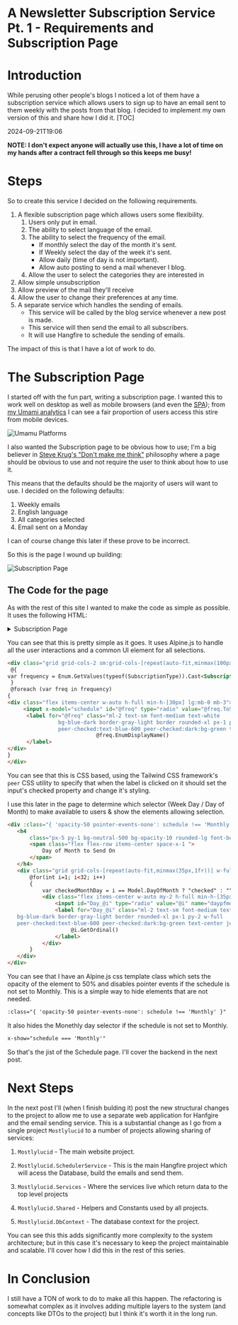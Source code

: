﻿# A Newsletter Subscription Service Pt. 1 - Requirements and Subscription Page

# Introduction
While perusing other people's blogs I noticed a lot of them have a subscription service which allows users to sign up to have an email sent to them weekly with the posts from that blog. 
I decided to implement my own version of this and share how I did it.
[TOC]
<!--category-- ASP.NET, Alpine.js, Email Newsletter -->
<datetime class="hidden">2024-09-21T19:06</datetime>

**NOTE: I don't expect anyone will actually use this, I have a lot of time on my hands after a contract fell through so this keeps me busy!**

# Steps
So to create this service I decided on the following requirements.

1. A flexible subscription page which allows users some flexibility. 
   1. Users only put in email.
   2. The ability to select language of the email.
   3. The ability to select the frequency of the email.
      - If monthly select the day of the month it's sent.
      - If Weekly select the day of the week it's sent.
      - Allow daily (time of day is not important).
      - Allow auto posting to send a mail whenever I blog.
   4. Allow the user to select the categories they are interested in 
5. Allow simple unsubscription
6. Allow preview of the mail they'll receive
7. Allow the user to change their preferences at any time.
2. A separate service which handles the sending of emails.
    - This service will be called by the blog service whenever a new post is made.
    - This service will then send the email to all subscribers.
    - It will use Hangfire to schedule the sending of emails.

The impact of this is that I have a lot of work to do. 

# The Subscription Page
I started off with the fun part, writing a subscription page. I wanted this to work well on desktop as well as mobile browsers (and even the [SPA](/blog/aspnetcorepwa)); from [my Umami analytics](/blog/category/Umami) I can see a fair proportion of users access this stire from mobile devices.

![Umamu Platforms](umamiplatforms.png?format=webp&quality=50&width=600)

I also wanted the Subscription page to be obvious how to use; I'm a big believer in [Steve Krug's "Don't make me think"](https://amzn.to/3XSFGoz) philosophy where a page should be obvious to use and not require the user to think about how to use it.

This means that the defaults should be the majority of users will want to use. I decided on the following defaults:
1. Weekly emails
2. English language
3. All categories selected
4. Email sent on a Monday

I can of course change this later if these prove to be incorrect.

So this is the page I wound up building:

![Subscription Page](subscriptionpage.png)

## The Code for the page
As with the rest of this site I wanted to make the code as simple as possible. It uses the following HTML:

<details>
<summary>Subscription Page</summary>

```html
@using Mostlylucid.Shared
@using Mostlylucid.Shared.Helpers
@model Mostlylucid.EmailSubscription.Models.EmailSubscribeViewModel

<form x-data="{schedule :'@Model.SubscriptionType'}" x-init="$watch('schedule', value => console.log(value))" hx-boost="true" asp-action="Save" asp-controller="EmailSubscription" 
      hx-target="#contentcontainer" hx-swap="#outerHTML">
    <div class="flex flex-col mb-4">
        <div class="flex flex-wrap lg:flex-nowrap lg:space-x-4 space-y-4 lg:space-y-0 items-start">
            <label class="input input-bordered flex items-center gap-2 mb-2 dark:bg-custom-dark-bg bg-white w-full lg:w-2/3">
                <i class='bx bx-envelope'></i>
                <input type="email" class="grow text-black dark:text-white bg-transparent border-0"
                       asp-for="Email" placeholder="Email (optional)"/>
            </label>
            <div class="grid grid-cols-2 sm:grid-cols-[repeat(auto-fit,minmax(100px,1fr))] w-full lg:w-1/3">
                @{
                    var frequency = Enum.GetValues(typeof(SubscriptionType)).Cast<SubscriptionType>().ToList();
                }
                @foreach (var freq in frequency)
                {
                    <div class="flex items-center w-auto h-full min-h-[30px] lg:mb-0 mb-3">
                        <input x-model="schedule" id="@freq" type="radio" value="@freq.ToString()" name="SubscriptionType" class="hidden peer">
                        <label for="@freq" class="ml-2 text-sm font-medium text-white 
                bg-blue-dark border-gray-light border rounded-xl px-1 py-2 w-full 
                peer-checked:text-blue-600 peer-checked:dark:bg-green text-center justify-center">
                            @freq.EnumDisplayName()
                        </label>
                    </div>
                }
            </div>
        </div>
        @{
            var languages = LanguageConverter.LanguageMap;
        }

        <div class="grid grid-cols-[repeat(auto-fit,minmax(85px,1fr))] mt-4 gap-2 pl-6 large:pl-0 w-auto">
            @foreach (var language in languages)
            {
                var isChecked=@Model.Language == language.Key ? "checked" : "";
                <div class="tooltip lg:mb-0 mb-2" data-tip="@language.Value)"  >
                    <div class="flex items-center justify-center w-[85px] h-full min-h-[70px]">
                        <input id="@language.Key" type="radio" value="@language.Key" @isChecked name="language" class="hidden peer">
                        <label for="@language.Key" class="flex flex-col items-center justify-center text-sm font-medium text-white bg-blue-dark opacity-50 peer-checked:opacity-100 w-full h-full">
                            <img src="/img/flags/@(language.Key).svg" asp-append-version="true" class="border-gray-light border rounded-l w-full h-full object-cover" alt="@language.Value">
                        </label>
                    </div>

                </div>
            }
        </div>
        <div class="mt-3 border-neutral-400 dark:border-neutral-600 border rounded-lg" x-data="{ hideCategories: false, showCategories: false }">
            <h4
                class="px-5 py-1 bg-neutral-500 bg-opacity-10 rounded-lg font-body text-primary dark:text-white w-full flex justify-between items-center cursor-pointer"
                x-on:click="if(!hideCategories) { showCategories = !showCategories }">
                <span class="flex flex-row items-center space-x-1">
                    Categories
                    <label class="label cursor-pointer ml-4" x-on:click.stop="">
                        all
                    </label>
                    <input type="checkbox" x-on:click.stop="" x-model="hideCategories" asp-for="AllCategories" class="toggle toggle-info toggle-sm" />
                </span>
                <span>
                    <i
                        class="bx text-2xl"
                        x-show="!hideCategories"
                        :class="showCategories ? 'bx-chevron-up' : 'bx-chevron-down'"></i>
                </span>
            </h4>

            <div class="flex flex-wrap gap-2 pt-2 pl-5 pr-5 pb-2"
                x-show="showCategories"
                x-cloak
                x-transition:enter="max-h-0 opacity-0"
                x-transition:enter-end="max-h-screen opacity-100"
                x-transition:leave="max-h-screen opacity-100"
                x-transition:leave-end="max-h-0 opacity-0">
                <div class="grid grid-cols-[repeat(auto-fit,minmax(150px,1fr))] mt-4 w-full">
                    @foreach (var category in Model.Categories)
                    {
                        var categoryKey = category.Replace(" ", "_").Replace(".", "_").Replace("-", "_");
                        <div class="flex items-center w-auto h-full min-h-[50px]">
                            <input id="@categoryKey" type="checkbox" value="@category"  name="@nameof(Model.SelectedCategories)" class="hidden peer">
                            <label for="@categoryKey" class="ml-2 text-sm font-medium text-white 
            bg-blue-dark border-gray-light border rounded-xl px-1 py-2 w-full 
            peer-checked:text-blue-600 peer-checked:dark:bg-green text-center justify-center">
                                @category
                            </label>
                        </div>
                    }
                </div>
            </div></div>


        <div :class="{ 'opacity-50 pointer-events-none': schedule !== 'Weekly' }" class=" mt-2 border-neutral-400 dark:border-neutral-600 border rounded-lg" >
            <h4
                class="px-5 py-1 bg-neutral-500 bg-opacity-10 rounded-lg font-body text-primary dark:text-white w-full flex justify-between items-center cursor-pointer"
               >
                <span class="flex flex-row items-center space-x-1 ">
                    Day of Week to Send On
                    
                  
                </span>
               
            </h4>

        <div class="grid grid-cols-3 sm:grid-cols-[repeat(auto-fit,minmax(80px,1fr))] my-2 w-full lg:w-1/2" x-show="schedule === 'Weekly'">
            @foreach (var day in Model.DaysOfWeek)
            {
                var checkedDay = day.ToString() == Model.Day ? "checked" : "";
                <div class="flex items-center w-auto h-full min-h-[50px]">
                    <input id="@day" type="radio" value="@day" name="day" @checkedDay class="hidden peer">
                    <label for="@day" class="ml-2 text-sm font-medium text-white 
            bg-blue-dark border-gray-light border rounded-xl px-1 py-2 w-full 
            peer-checked:text-blue-600 peer-checked:dark:bg-green text-center justify-center">
                        @day.ToString()
                    </label>
                </div>
            }
        </div>

            </div>
        <div :class="{ 'opacity-50 pointer-events-none': schedule !== 'Monthly' }" class=" mt-2 border-neutral-400 dark:border-neutral-600 border rounded-lg" >
            <h4
                class="px-5 py-1 bg-neutral-500 bg-opacity-10 rounded-lg font-body text-primary dark:text-white w-full flex justify-between items-center cursor-pointer">
                <span class="flex flex-row items-center space-x-1 ">
                    Day of Month to Send On
                </span>
            </h4>
            <div class="grid grid-cols-[repeat(auto-fit,minmax(35px,1fr))] w-full mx-2" x-show="schedule === 'Monthly'">
                @for(int i=1; i<32; i++)
                {
                    var checkedMonthDay = i == Model.DayOfMonth ? "checked" : "";
                    <div class="flex items-center w-auto my-2 h-full min-h-[35px]">
                        <input id="Day_@i" type="radio" value="@i" name="daypfmonth" @checkedMonthDay class="hidden peer">
                        <label for="Day_@i" class="ml-2 text-sm font-medium text-white 
            bg-blue-dark border-gray-light border rounded-xl px-1 py-2 w-full 
            peer-checked:text-blue-600 peer-checked:dark:bg-green text-center justify-center">
                             @i.GetOrdinal()
                        </label>
                    </div>
                }
            </div>
        </div>
        @* Action Buttons *@
        <div class="flex flex-row gap-2 mt-4">
            <button type="submit" class="btn btn-primary">Subscribe</button>
            <button type="reset" class="btn-warning btn">Reset</button>
        </div>
    </div>
</form>
```
</details>

You can see that this is pretty simple as it goes. It uses Alpine.js to handle all the user interactions and a common UI element for all selections.

```html
<div class="grid grid-cols-2 sm:grid-cols-[repeat(auto-fit,minmax(100px,1fr))] w-full lg:w-1/3">
 @{
var frequency = Enum.GetValues(typeof(SubscriptionType)).Cast<SubscriptionType>().ToList();
 }
 @foreach (var freq in frequency)
{
<div class="flex items-center w-auto h-full min-h-[30px] lg:mb-0 mb-3">
     <input x-model="schedule" id="@freq" type="radio" value="@freq.ToString()" name="SubscriptionType" class="hidden peer">
      <label for="@freq" class="ml-2 text-sm font-medium text-white 
                bg-blue-dark border-gray-light border rounded-xl px-1 py-2 w-full 
                peer-checked:text-blue-600 peer-checked:dark:bg-green text-center justify-center">
                            @freq.EnumDisplayName()
      </label>
</div>
}
</div>

```
You can see that this is CSS based, using the Tailwind CSS framework's `peer` CSS utility to specify that when the label is clicked on it should set the input's checked property and change it's styling.

I use this later in the page to determine which selector (Week Day / Day of Month) to make available to users & show the elements allowing selection.

```html
<div :class="{ 'opacity-50 pointer-events-none': schedule !== 'Monthly' }" class=" mt-2 border-neutral-400 dark:border-neutral-600 border rounded-lg" >
   <h4
       class="px-5 py-1 bg-neutral-500 bg-opacity-10 rounded-lg font-body text-primary dark:text-white w-full flex justify-between items-center cursor-pointer">
       <span class="flex flex-row items-center space-x-1 ">
           Day of Month to Send On
       </span>
   </h4>
   <div class="grid grid-cols-[repeat(auto-fit,minmax(35px,1fr))] w-full mx-2" x-show="schedule === 'Monthly'">
       @for(int i=1; i<32; i++)
       {
           var checkedMonthDay = i == Model.DayOfMonth ? "checked" : "";
           <div class="flex items-center w-auto my-2 h-full min-h-[35px]">
               <input id="Day_@i" type="radio" value="@i" name="daypfmonth" @checkedMonthDay class="hidden peer">
               <label for="Day_@i" class="ml-2 text-sm font-medium text-white 
   bg-blue-dark border-gray-light border rounded-xl px-1 py-2 w-full 
   peer-checked:text-blue-600 peer-checked:dark:bg-green text-center justify-center">
                    @i.GetOrdinal()
               </label>
           </div>
       }
   </div>
</div>
```
You can see that I have an Alpine.js css template class which sets the opacity of the element to 50% and disables pointer events if the schedule is not set to Monthly. This is a simple way to hide elements that are not needed.

```html
:class="{ 'opacity-50 pointer-events-none': schedule !== 'Monthly' }" 
```

It also hides the Monethly day selector if the schedule is not set to Monthly.

```html
x-show="schedule === 'Monthly'"
```
So that's the jist of the Schedule page. I'll cover the backend in the next post.

# Next Steps
In the next post I'll (when I finish bulding it) post the new structural changes to the project to allow me to use a separate web application for Hanfgire and the email sending service. This is a substantial change as I go from a single project `Mostlylucid` to a number of projects allowing sharing of services:
1. `Mostlylucid` - The main website project.

2. `Mostlylucid.SchedulerService` - This is the main Hangfire project which will acess the Database, build the emails and send them.

3. `Mostlylucid.Services` - Where the services live which return data to the top level projects

4. `Mostlylucid.Shared` - Helpers and Constants used by all projects.

5. `Mostlylucid.DbContext` - The database context for the project.

You can see this this adds significantly more complexity to the system architecture; but in this case it's necessary to keep the project maintainable and scalable.
I'll cover how I did this in the rest of this series.

# In Conclusion
I still have a TON of work to do to make all this happen. The refactoring is somewhat complex as it involves adding multiple layers to the system (and concepts like DTOs to the project) but I think it's worth it in the long run.